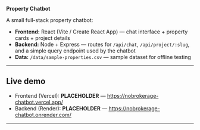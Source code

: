 **Property Chatbot**

A small full-stack property chatbot:
- **Frontend:** React (Vite / Create React App) — chat interface + property cards + project details
- **Backend:** Node + Express — routes for `/api/chat`, `/api/project/:slug`, and a simple query endpoint used by the chatbot
- **Data:** `/data/sample-properties.csv` — sample dataset for offline testing

---

## Live demo
- Frontend (Vercel): **PLACEHOLDER** — https://nobrokerage-chatbot.vercel.app/
- Backend (Render): **PLACEHOLDER** — https://nobrokerage-chatbot.onrender.com/

---
